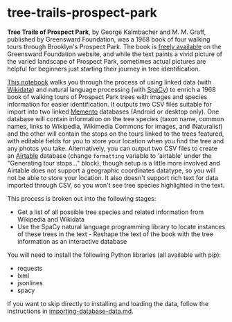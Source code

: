 # tree-trails-prospect-park

__Tree Trails of Prospect Park__, by George Kalmbacher and M. M. Graff, published by Greensward Foundation, was a 1968 book of four walking tours through Brooklyn's Prospect Park. The book is [freely available](https://www.echonyc.com/~parks/books/treetrailsppk.html) on the Greensward Foundation website, and while the text paints a vivid picture of the varied landscape of Prospect Park, sometimes actual pictures are helpful for beginners just starting their journey in tree identification. 

[This notebook](https://github.com/saverkamp/tree-trails-prospect-park/tree_trails_prospect_park.ipynb) walks you through the process of using linked data (with [Wikidata](https://www.wikidata.org)) and natural language processing (with [SpaCy](https://spacy.io/)) to enrich a 1968 book of walking tours of Prospect Park trees with images and species information for easier identification. It outputs two CSV files suitable for import into two linked [Memento](https://mementodatabase.com/) databases (Android or desktop only). One database will contain information on the tree species (taxon name, common names, links to Wikipedia, Wikimedia Commons for images, and iNaturalist) and the other will contain the stops on the tours linked to the trees featured, with editable fields for you to store your location when you find the tree and any photos you take. Alternatively, you can output two CSV files to create an [Airtable](https://airtable.com/) database (change `formatting` variable to 'airtable' under the "Generating tour stops..." block), though setup is a little more involved and Airtable does not support a geographic coordinates datatype, so you will not be able to store your location. It also doesn't support rich text for data imported through CSV, so you won't see tree species highlighted in the text.  

This process is broken out into the following stages:  

- Get a list of all possible tree species and related information from Wikipedia and Wikidata
- Use the SpaCy natural language programming library to locate instances of these trees in the text - Reshape the text of the book with the tree information as an interactive database  

You will need to install the following Python libraries (all available with pip):  

- requests
- lxml
- jsonlines
- spacy  

If you want to skip directly to installing and loading the data, follow the instructions in [importing-database-data.md](importing-database-data.md).